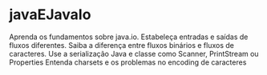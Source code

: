 # javaEJavaIo
Aprenda os fundamentos sobre java.io. Estabeleça entradas e saídas de fluxos diferentes. Saiba a diferença entre fluxos binários e fluxos de caracteres. Use a serialização Java e classe como Scanner, PrintStream ou Properties Entenda charsets e os problemas no encoding de caracteres
